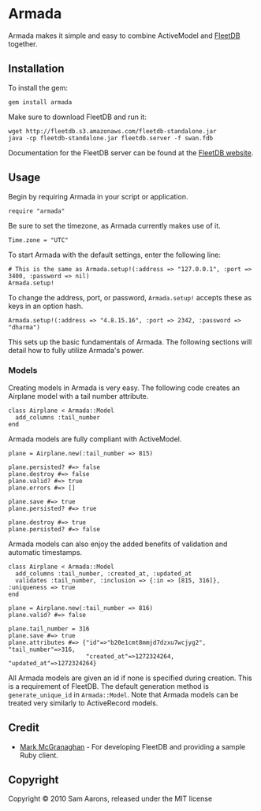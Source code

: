 # Armada
Armada makes it simple and easy to combine ActiveModel and [FleetDB](http://fleetdb.org/) together.

## Installation
To install the gem:

    gem install armada
    
Make sure to download FleetDB and run it:

    wget http://fleetdb.s3.amazonaws.com/fleetdb-standalone.jar
    java -cp fleetdb-standalone.jar fleetdb.server -f swan.fdb
    
Documentation for the FleetDB server can be found at the [FleetDB website](http://fleetdb.org/docs/server.html).

## Usage
Begin by requiring Armada in your script or application.

    require "armada"
    
Be sure to set the timezone, as Armada currently makes use of it.

    Time.zone = "UTC"
    
To start Armada with the default settings, enter the following line:

    # This is the same as Armada.setup!(:address => "127.0.0.1", :port => 3400, :password => nil)
    Armada.setup!
    
To change the address, port, or password, `Armada.setup!` accepts these as keys in an option hash.

    Armada.setup!(:address => "4.8.15.16", :port => 2342, :password => "dharma")
    
This sets up the  basic fundamentals of Armada.  The following sections will detail how to fully utilize Armada's power.

### Models
Creating models in Armada is very easy.  The following code creates an Airplane model with a tail number attribute.

    class Airplane < Armada::Model
      add_columns :tail_number
    end
    
Armada models are fully compliant with ActiveModel.

    plane = Airplane.new(:tail_number => 815)

    plane.persisted? #=> false
    plane.destroy #=> false
    plane.valid? #=> true
    plane.errors #=> []

    plane.save #=> true
    plane.persisted? #=> true
    
    plane.destroy #=> true
    plane.persisted? #=> false

Armada models can also enjoy the added benefits of validation and automatic timestamps.

    class Airplane < Armada::Model
      add_columns :tail_number, :created_at, :updated_at
      validates :tail_number, :inclusion => {:in => [815, 316]}, :uniqueness => true
    end

    plane = Airplane.new(:tail_number => 816)
    plane.valid? #=> false

    plane.tail_number = 316
    plane.save #=> true
    plane.attributes #=> {"id"=>"b20e1cmt8mmjd7dzxu7wcjyg2", "tail_number"=>316,
                          "created_at"=>1272324264, "updated_at"=>1272324264}

All Armada models are given an id if none is specified during creation.  This is a requirement of FleetDB.  The default generation method is `generate_unique_id` in `Armada::Model`.  Note that Armada models can be treated very similarly to ActiveRecord models.

## Credit
* [Mark McGranaghan](http://github.com/mmcgrana) - For developing FleetDB and providing a sample Ruby client.

## Copyright
Copyright © 2010 Sam Aarons, released under the MIT license

